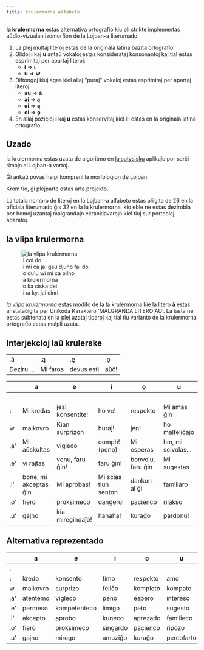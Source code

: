 ```yaml
---
title: krulermorna alfabeto
---
```


**la krulermorna** estas alternativa ortografio kiu pli strikte implementas aŭdio-vizualan izomorfion de la Lojban-a literumado.

1. La plej multaj literoj estas de la originala latina bazita ortografio.
2. Glidoj **i** kaj **u** antaŭ vokaloj estas konsiderataj konsonantoj kaj tial estas esprimitaj per apartaj literoj:
    * **i** => **ɩ**
    * **u** => **w**
3. Diftongoj kiuj agas kiel aliaj "puraj" vokaloj estas esprimitaj per apartaj literoj:
    * **au** => **ǎ**
    * **ai** => **ą**
    * **ei** => **ę**
    * **oi** => **ǫ**
4. En aliaj pozicioj **i** kaj **u** estas konservitaj kiel ili estas en la originala latina ortografio.

## Uzado

la krulermorna estas uzata de algoritmo en [la sutysisku](https://la-lojban.github.io/sutysisku/en/ "la sutysisku") aplikaĵo por serĉi rimojn al Lojban-a vortoj.

Ĝi ankaŭ povas helpi kompreni la morfologion de Lojban.

Krom tio, ĝi plejparte estas arta projekto.

La totala nombro de literoj en la Lojban-a alfabeto estas pliigita de 26 en la oficiala literumado ĝis 32 en la la krulermorna, kio eble ne estas dezirobla por homoj uzantaj malgrandajn ekranklavarojn kiel tiuj sur porteblaj aparatoj.

## la vlipa krulermorna

<figure class="wide">
	<img src="https://github.com/La-Lojban/suho-pixra-pe-la-jbotcan/blob/master/320px-la_vlipa_krulermorna.png?raw=true" alt="la vlipa krulermorna">
	<figcaption>
	.i coi do<br/>.i mi ca jai gau djuno fai do<br/>lo du'u wi mi ca pilno<br/>la krulermorna<br/>lo ka ciska dei<br/>.i ɩa ky. jai cinri
	</figcaption>
</figure>

_la vlipa krulermorna_ estas modifo de la la krulermorna kie la litero **ǎ** estas anstataŭigita per Unikoda Karaktero 'MALGRANDA LITERO AU'. La lasta ne estas subtenata en la plej uzataj tiparoj kaj tial tiu varianto de la krulermorna ortografio estas malpli uzata.

## Interjekcioj laŭ krulerske

|          |           |              |        |
| -------- | --------- | ------------ | ------ |
| .ǎ       | .ą        | .ę           | .ǫ     |
| Deziru ... | Mi faros | devus esti | aŭĉ\! |

<div class="first_col">

|     | a               | e                | i                   | o             | u               |
| --- | --------------- | ---------------- | ------------------- | ------------- | --------------- |
| .   |                 |                  |                     |               |                 |
| ɩ   | Mi kredas       | jes\! konsentite\!   | ho ve\!             | respekto       | Mi amas ĝin       |
| w   | malkovro       | Kian surprizon  | huraj\!            | jen\!       | ho malfeliĉaĵo   |
| .a' | Mi aŭskultas   | vigleco        | oomph\! (peno)    | Mi esperas        | hm, mi scivolas... |
| .e' | vi rajtas         | venu, faru ĝin\! | faru ĝin\!             | bonvolu, faru ĝin | Mi sugestas       |
| .i' | bone, mi akceptas ĝin | Mi aprobas\!      | Mi scias tiun senton | dankon al ĝi  | familiaro     |
| .o' | fiero           | proksimeco        | danĝero\!            | pacienco      | rilakso      |
| .u' | gajno            | kia miregindaĵo\!  | hahaha\!            | kuraĝo       | pardonu\!         |


</div>

## Alternativa reprezentado

<div class="first_col">

|     | a          | e          | i            | o            | u           | ǎ      | ą      | ę          | ǫ              |
| --- | ---------- | ---------- | ------------ | ------------ | ----------- | ------ | ------ | ---------- | -------------- |
| .   |            |            |              |              |             | deziro | intenco | devonteco | plendo/doloro |
| ɩ   | kredo      | konsento   | timo         | respekto     | amo         |        |        |            |                |
| w   | malkovro   | surprizo    | feliĉo       | kompleto     | kompato     |        |        |            |                |
| .a' | atentemo   | vigleco    | peno         | espero       | intereso    |        |        |            |                |
| .e' | permeso    | kompetenteco | limigo      | peto         | sugesto     |        |        |            |                |
| .i' | akcepto    | aprobo     | kuneco       | aprezado     | familieco   |        |        |            |                |
| .o' | fiero      | proksimeco | singardo     | pacienco     | ripozo      |        |        |            |                |
| .u' | gajno      | mirego     | amuziĝo      | kuraĝo       | pentofarto  |        |        |            |                |

</div>
